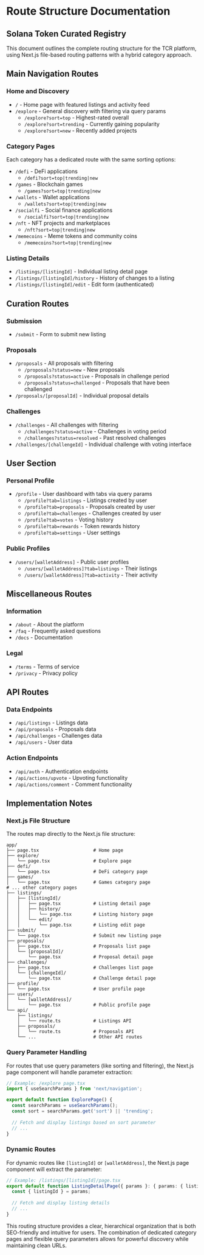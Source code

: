 # Route Structure Documentation
## Solana Token Curated Registry

This document outlines the complete routing structure for the TCR platform, using Next.js file-based routing patterns with a hybrid category approach.

## Main Navigation Routes

### Home and Discovery
- `/` - Home page with featured listings and activity feed
- `/explore` - General discovery with filtering via query params
  - `/explore?sort=top` - Highest-rated overall
  - `/explore?sort=trending` - Currently gaining popularity
  - `/explore?sort=new` - Recently added projects

### Category Pages
Each category has a dedicated route with the same sorting options:
- `/defi` - DeFi applications
  - `/defi?sort=top|trending|new`
- `/games` - Blockchain games  
  - `/games?sort=top|trending|new`
- `/wallets` - Wallet applications
  - `/wallets?sort=top|trending|new`
- `/socialfi` - Social finance applications
  - `/socialfi?sort=top|trending|new`
- `/nft` - NFT projects and marketplaces
  - `/nft?sort=top|trending|new`
- `/memecoins` - Meme tokens and community coins
  - `/memecoins?sort=top|trending|new`

### Listing Details
- `/listings/[listingId]` - Individual listing detail page
- `/listings/[listingId]/history` - History of changes to a listing
- `/listings/[listingId]/edit` - Edit form (authenticated)

## Curation Routes

### Submission
- `/submit` - Form to submit new listing

### Proposals
- `/proposals` - All proposals with filtering
  - `/proposals?status=new` - New proposals
  - `/proposals?status=active` - Proposals in challenge period
  - `/proposals?status=challenged` - Proposals that have been challenged
- `/proposals/[proposalId]` - Individual proposal details

### Challenges
- `/challenges` - All challenges with filtering
  - `/challenges?status=active` - Challenges in voting period
  - `/challenges?status=resolved` - Past resolved challenges
- `/challenges/[challengeId]` - Individual challenge with voting interface

## User Section

### Personal Profile
- `/profile` - User dashboard with tabs via query params
  - `/profile?tab=listings` - Listings created by user
  - `/profile?tab=proposals` - Proposals created by user
  - `/profile?tab=challenges` - Challenges created by user
  - `/profile?tab=votes` - Voting history
  - `/profile?tab=rewards` - Token rewards history
  - `/profile?tab=settings` - User settings

### Public Profiles
- `/users/[walletAddress]` - Public user profiles
  - `/users/[walletAddress]?tab=listings` - Their listings
  - `/users/[walletAddress]?tab=activity` - Their activity

## Miscellaneous Routes

### Information
- `/about` - About the platform
- `/faq` - Frequently asked questions
- `/docs` - Documentation

### Legal
- `/terms` - Terms of service
- `/privacy` - Privacy policy

## API Routes

### Data Endpoints
- `/api/listings` - Listings data
- `/api/proposals` - Proposals data
- `/api/challenges` - Challenges data
- `/api/users` - User data

### Action Endpoints
- `/api/auth` - Authentication endpoints
- `/api/actions/upvote` - Upvoting functionality
- `/api/actions/comment` - Comment functionality

## Implementation Notes

### Next.js File Structure
The routes map directly to the Next.js file structure:

```
app/
├── page.tsx                    # Home page
├── explore/
│   └── page.tsx                # Explore page
├── defi/
│   └── page.tsx                # DeFi category page
├── games/
│   └── page.tsx                # Games category page
# ... other category pages
├── listings/
│   ├── [listingId]/
│   │   ├── page.tsx            # Listing detail page
│   │   ├── history/
│   │   │   └── page.tsx        # Listing history page
│   │   └── edit/
│   │       └── page.tsx        # Listing edit page
├── submit/
│   └── page.tsx                # Submit new listing page
├── proposals/
│   ├── page.tsx                # Proposals list page
│   └── [proposalId]/
│       └── page.tsx            # Proposal detail page
├── challenges/
│   ├── page.tsx                # Challenges list page
│   └── [challengeId]/
│       └── page.tsx            # Challenge detail page
├── profile/
│   └── page.tsx                # User profile page
├── users/
│   └── [walletAddress]/
│       └── page.tsx            # Public profile page
└── api/
    ├── listings/
    │   └── route.ts            # Listings API
    ├── proposals/
    │   └── route.ts            # Proposals API
    └── ...                     # Other API routes
```

### Query Parameter Handling

For routes that use query parameters (like sorting and filtering), the Next.js page component will handle parameter extraction:

```typescript
// Example: /explore page.tsx
import { useSearchParams } from 'next/navigation';

export default function ExplorePage() {
  const searchParams = useSearchParams();
  const sort = searchParams.get('sort') || 'trending';
  
  // Fetch and display listings based on sort parameter
  // ...
}
```

### Dynamic Routes

For dynamic routes like `[listingId]` or `[walletAddress]`, the Next.js page component will extract the parameter:

```typescript
// Example: /listings/[listingId]/page.tsx
export default function ListingDetailPage({ params }: { params: { listingId: string } }) {
  const { listingId } = params;
  
  // Fetch and display listing details
  // ...
}
```

This routing structure provides a clear, hierarchical organization that is both SEO-friendly and intuitive for users. The combination of dedicated category pages and flexible query parameters allows for powerful discovery while maintaining clean URLs.
